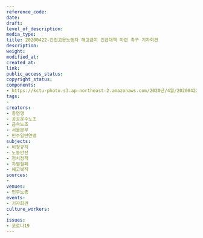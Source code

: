 ```yaml
---
reference_code: 
date: 
draft: 
level_of_description: 
media_type: 
title: 20200422-간접고용노동자 해고금지 긴급대책 마련 촉구 기자회견
description: 
weight: 
modified_at: 
created_at: 
link: 
public_access_status: 
copyright_status: 
components:
- https://kctu-photo.s3.ap-northeast-2.amazonaws.com/2020년/4월/20200422-간접고용노동자+해고금지+긴급대책+마련+촉구+기자회견/_CTU6471.jpg
tags:
- 
creators:
- 총연맹
- 공공운수노조
- 금속노조
- 서울본부
- 민주일반연맹
subjects:
- 비정규직
- 노동안전
- 정치정책
- 차별철폐
- 해고복직
sources:
- 
venues:
- 민주노총
events:
- 기자회견
culture_workers:
- 
issues:
- 코로나19
---
```

